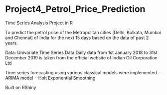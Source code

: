 # Project4_Petrol_Price_Prediction

Time Series Analysis Project in R

To predict the petrol price of the Metropolitan cities [Delhi, Kolkata, Mumbai and Chennai] of India for the next 15 days based on the data of past 2 years.

Data:
Univariate Time Series Data
Daily data from 1st January 2018 to 31st December 2019 is taken
from the official website of Indian Oil Corporation Ltd


Time series forecasting using various classical models were implemented
--ARIMA model
--Holt Exponential Smoothing

Built on RShiny
